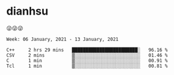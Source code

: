 
# dianhsu

:stuck_out_tongue_winking_eye::stuck_out_tongue_winking_eye::stuck_out_tongue_winking_eye:

<!--START_SECTION:waka-->
```text
Week: 06 January, 2021 - 13 January, 2021

C++     2 hrs 29 mins   ████████████████████████░   96.16 % 
CSV     2 mins          ▒░░░░░░░░░░░░░░░░░░░░░░░░   01.46 % 
C       1 min           ▒░░░░░░░░░░░░░░░░░░░░░░░░   00.91 % 
Tcl     1 min           ▒░░░░░░░░░░░░░░░░░░░░░░░░   00.81 % 
```
<!--END_SECTION:waka-->
